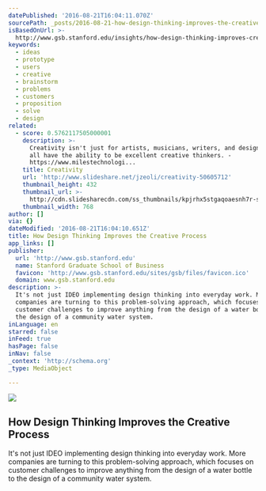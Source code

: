 ```yaml
---
datePublished: '2016-08-21T16:04:11.070Z'
sourcePath: _posts/2016-08-21-how-design-thinking-improves-the-creative-process.md
isBasedOnUrl: >-
  http://www.gsb.stanford.edu/insights/how-design-thinking-improves-creative-process
keywords:
  - ideas
  - prototype
  - users
  - creative
  - brainstorm
  - problems
  - customers
  - proposition
  - solve
  - design
related:
  - score: 0.5762117505000001
    description: >-
      Creativity isn't just for artists, musicians, writers, and designers. We
      all have the ability to be excellent creative thinkers. -
      https://www.milestechnologi...
    title: Creativity
    url: 'http://www.slideshare.net/jzeoli/creativity-50605712'
    thumbnail_height: 432
    thumbnail_url: >-
      http://cdn.slidesharecdn.com/ss_thumbnails/kpjrhx5stgaqoaesnh7r-signature-3f945d39ba23dd9cfcfd3fee5874bd5293c55aa2180b30512d3379a1f65479ee-poli-150716175148-lva1-app6892-thumbnail-4.jpg?cb=1438021298
    thumbnail_width: 768
author: []
via: {}
dateModified: '2016-08-21T16:04:10.651Z'
title: How Design Thinking Improves the Creative Process
app_links: []
publisher:
  url: 'http://www.gsb.stanford.edu'
  name: Stanford Graduate School of Business
  favicon: 'http://www.gsb.stanford.edu/sites/gsb/files/favicon.ico'
  domain: www.gsb.stanford.edu
description: >-
  It's not just IDEO implementing design thinking into everyday work. More
  companies are turning to this problem-solving approach, which focuses on
  customer challenges to improve anything from the design of a water bottle to
  the design of a community water system.
inLanguage: en
starred: false
inFeed: true
hasPage: false
inNav: false
_context: 'http://schema.org'
_type: MediaObject

---
```

<article style=""><img src="https://www.gsb.stanford.edu/sites/gsb/files/styles/1630x_variable/public/resources/stefanos-designthinking-0116_1.jpg?itok=wBG0ehOy" /><h1>How Design Thinking Improves the Creative Process</h1><p>It's not just IDEO implementing design thinking into everyday work. More companies are turning to this problem-solving approach, which focuses on customer challenges to improve anything from the design of a water bottle to the design of a community water system.</p></article>
